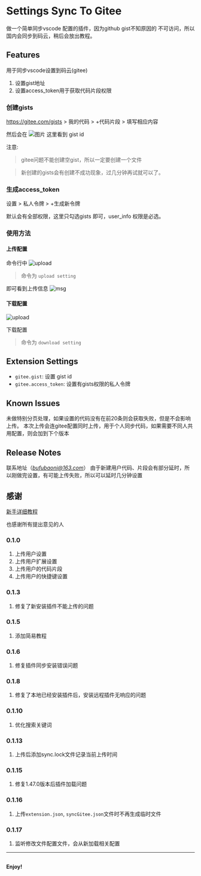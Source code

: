 # Settings Sync To Gitee

做一个简单同步vscode 配置的插件，因为github gist不知原因的
不可访问，所以国内会同步到码云，稍后会放出教程。

## Features

用于同步vscode设置到码云(gitee)
1. 设置gist地址
2. 设置access_token用于获取代码片段权限

### 创建gists

https://gitee.com/gists > 我的代码 > +代码片段 > 填写相应内容

然后会在 ![图片](https://raw.githubusercontent.com/MakeWorkSimple/sync_gitee/master/images/gists.png) 这里看到 gist id

注意: 
> gitee问题不能创建空gist，所以一定要创建一个文件

> 新创建的gists会有创建不成功现象，过几分钟再试就可以了。

### 生成access_token

设置 > 私人令牌 > +生成新令牌

默认会有全部权限，这里只勾选gists 即可，user_info 权限是必选。

### 使用方法

#### 上传配置

 命令行中 ![upload](https://raw.githubusercontent.com/MakeWorkSimple/sync_gitee/master/images/upload.png) 
 
> 命令为 `upload setting`

即可看到上传信息 
 ![msg](https://raw.githubusercontent.com/MakeWorkSimple/sync_gitee/master/images/msg.png) 

#### 下载配置

 ![upload](https://raw.githubusercontent.com/MakeWorkSimple/sync_gitee/master/images/download.png) 
 
 下载配置
 > 命令为 `download setting`

## Extension Settings

* `gitee.gist`: 设置 gist id
* `gitee.access_token`: 设置有gists权限的私人令牌

## Known Issues

未做特别分页处理，如果设置的代码没有在前20条则会获取失败，但是不会影响上传。
本次上传会连gitee配置同时上传，用于个人同步代码，如果需要不同人共用配置，则会加到下个版本
## Release Notes

联系地址（*bufubaoni@163.com*）
由于新建用户代码、片段会有部分延时，所以刚做完设置，有可能上传失败，所以可以延时几分钟设置

## 感谢
[新手详细教程](https://www.jianshu.com/p/465396c9686f)

也感谢所有提出意见的人

### 0.1.0

1. 上传用户设置
2. 上传用户扩展设置
3. 上传用户的代码片段
4. 上传用户的快捷键设置

### 0.1.3
1. 修复了新安装插件不能上传的问题
### 0.1.5
1. 添加简易教程
### 0.1.6
1. 修复插件同步安装错误问题
### 0.1.8
1. 修复了本地已经安装插件后，安装远程插件无响应的问题
### 0.1.10
1. 优化搜索关键词
### 0.1.13
1. 上传后添加sync.lock文件记录当前上传时间
### 0.1.15
1. 修复1.47.0版本后插件加载问题
### 0.1.16
1. 上传`extension.json`, `syncGitee.json`文件时不再生成临时文件
### 0.1.17
1. 监听修改文件配置文件，会从新加载相关配置
-----------------------------------------------------------------------------------------------------------

## 


**Enjoy!**

